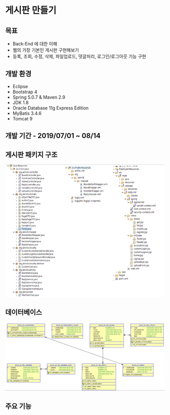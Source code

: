 # 게시판 만들기
## 목표
- Back-End 에 대한 이해
- 웹의 가장 기본인 게시판 구현해보기
- 등록, 조회, 수정, 삭제, 파일업로드, 댓글처리, 로그인/로그아웃 기능 구현
## 개발 환경
- Eclipse
- Bootstrap 4
- Spring 5.0.7 & Maven 2.9
- JDK 1.8
- Oracle Database 11g Express Edition
- MyBatis 3.4.6
- Tomcat 9
## 개발 기간 - 2019/07/01 ~ 08/14
## 게시판 패키지 구조
![JavaMain](./md_resources/c1.PNG)
## 데이터베이스
![DB](./md_resources/d1.PNG)
## 주요 기능